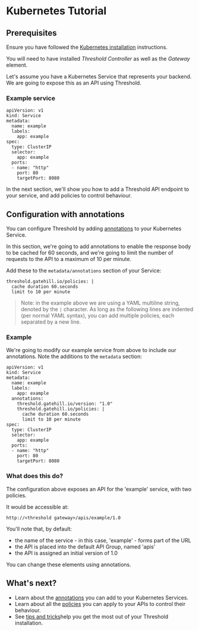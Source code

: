 Kubernetes Tutorial
===================

## Prerequisites

Ensure you have followed the [Kubernetes installation](install.md) instructions.

You will need to have installed _Threshold Controller_ as well as the _Gateway_ element.

Let's assume you have a Kubernetes Service that represents your backend. We are going to expose this as an API using Threshold.

### Example service

```
apiVersion: v1
kind: Service
metadata:
  name: example
  labels:
    app: example
spec:
  type: ClusterIP
  selector:
    app: example
  ports:
  - name: "http"
    port: 80
    targetPort: 8080
```

In the next section, we'll show you how to add a Threshold API endpoint to your service, and add policies to control behaviour.

## Configuration with annotations

You can configure Threshold by adding [annotations](./configuration.md) to your Kubernetes Service.

In this section, we're going to add annotations to enable the response body to be cached for 60 seconds, and we're going to limit the number of requests to the API to a maximum of 10 per minute.

Add these to the `metadata/annotations` section of your Service:

```
threshold.gatehill.io/policies: |
  cache duration 60.seconds
  limit to 10 per minute
```

> Note: in the example above we are using a YAML multiline string, denoted by the `|` character. As long as the following lines are indented (per normal YAML syntax), you can add multiple policies, each separated by a new line.

### Example

We're going to modify our example service from above to include our annotations. Note the additions to the `metadata` section:

```
apiVersion: v1
kind: Service
metadata:
  name: example
  labels:
    app: example
  annotations:
    threshold.gatehill.io/version: "1.0"
    threshold.gatehill.io/policies: |
      cache duration 60.seconds
      limit to 10 per minute
spec:
  type: ClusterIP
  selector:
    app: example
  ports:
  - name: "http"
    port: 80
    targetPort: 8080
```

### What does this do?

The configuration above exposes an API for the 'example' service, with two policies.

It would be accessible at:

    http://<threshold gateway>/apis/example/1.0

You'll note that, by default:

* the name of the service - in this case, 'example' - forms part of the URL
* the API is placed into the default API Group, named 'apis'
* the API is assigned an initial version of 1.0

You can change these elements using annotations.

## What's next?

* Learn about the [annotations](./configuration.md) you can add to your Kubernetes Services.
* Learn about all the [policies](../policies.md) you can apply to your APIs to control their behaviour.
* See [tips and tricks](../tips.md)help you get the most out of your Threshold installation.
